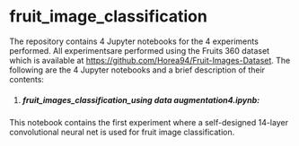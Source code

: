 # fruit_image_classification
The repository contains 4 Jupyter notebooks for the 4 experiments performed. All experimentsare performed using the Fruits 360 dataset which is available at https://github.com/Horea94/Fruit-Images-Dataset.
The following are the 4 Jupyter notebooks and a brief description of their contents:
1. ##### fruit_images_classification_using data augmentation4.ipynb:
This notebook contains the first experiment where a self-designed 14-layer convolutional neural net is used for fruit image classification.  
